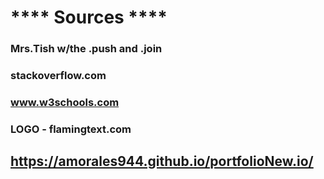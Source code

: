 # **** Sources ****
### Mrs.Tish w/the .push and .join
### stackoverflow.com
### www.w3schools.com
### LOGO - flamingtext.com
## <portfolio> https://amorales944.github.io/portfolioNew.io/
